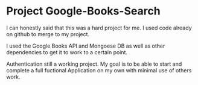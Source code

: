 # Project Google-Books-Search

I can honestly said that this was a hard project for me. I used code already on github to merge to my project. 

I used the Google Books API and Mongoese DB as well as other dependencies to get it to work to a certain point.

Authentication still a working project. My goal is to be able to start and complete a full fuctional Application on my own with minimal use of others work.